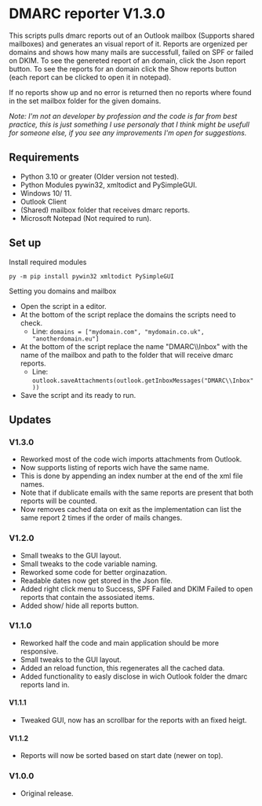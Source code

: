 # DMARC reporter V1.3.0

This scripts pulls dmarc reports out of an Outlook mailbox (Supports shared mailboxes) and generates an visual report of it.
Reports are orgenized per domains and shows how many mails are successfull, failed on SPF or failed on DKIM.
To see the genereted report of an domain, click the Json report button.
To see the reports for an domain click the Show reports button (each report can be clicked to open it in notepad).

If no reports show up and no error is returned then no reports where found in the set mailbox folder for the given domains.

_Note: I'm not an developer by profession and the code is far from best practice, this is just something I use personaly that I think might be usefull for someone else, if you see any improvements I'm open for suggestions._

## Requirements

* Python 3.10 or greater (Older version not tested).
* Python Modules pywin32, xmltodict and PySimpleGUI.
* Windows 10/ 11.
* Outlook Client
* (Shared) mailbox folder that receives dmarc reports.
* Microsoft Notepad (Not required to run).

## Set up

Install required modules

`py -m pip install pywin32 xmltodict PySimpleGUI`

Setting you domains and mailbox

* Open the script in a editor.
* At the bottom of the script replace the domains the scripts need to check.
  * Line: `domains = ["mydomain.com", "mydomain.co.uk", "anotherdomain.eu"]`
* At the bottom of the script replace the name "DMARC\\\\Inbox" with the name of the mailbox and path to the folder that will receive dmarc reports.
  * Line: `outlook.saveAttachments(outlook.getInboxMessages("DMARC\\Inbox"))`
* Save the script and its ready to run.

## Updates

### V1.3.0

* Reworked most of the code wich imports attachments from Outlook.
* Now supports listing of reports wich have the same name.
* This is done by appending an index number at the end of the xml file names.
* Note that if dublicate emails with the same reports are present that both reports will be counted.
* Now removes cached data on exit as the implementation can list the same report 2 times if the order of mails changes.

### V1.2.0

* Small tweaks to the GUI layout.
* Small tweaks to the code variable naming.
* Reworked some code for better orginazation.
* Readable dates now get stored in the Json file.
* Added right click menu to Success, SPF Failed and DKIM Failed to open reports that contain the assosiated items.
* Added show/ hide all reports button.

### V1.1.0

* Reworked half the code and main application should be more responsive.
* Small tweaks to the GUI layout.
* Added an reload function, this regenerates all the cached data.
* Added functionality to easly disclose in wich Outlook folder the dmarc reports land in.

#### V1.1.1

* Tweaked GUI, now has an scrollbar for the reports with an fixed heigt.

#### V1.1.2

* Reports will now be sorted based on start date (newer on top).

### V1.0.0

* Original release.
